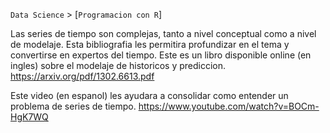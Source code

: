 `Data Science` > [`Programacion con R`]

Las series de tiempo son complejas, tanto a nivel conceptual como a nivel de modelaje. Esta bibliografia les permitira profundizar en el tema y convertirse en expertos del tiempo. 
Este es un libro disponible online (en ingles) sobre el modelaje de historicos y prediccion. 
<https://arxiv.org/pdf/1302.6613.pdf> 

Este video (en espanol) les ayudara a consolidar como entender un problema de series de tiempo. 
<https://www.youtube.com/watch?v=BOCm-HgK7WQ> 
